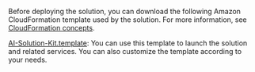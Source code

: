 Before deploying the solution, you can download the following Amazon CloudFormation template used by the solution. For more information, see [CloudFormation concepts](https://docs.aws.amazon.com/AWSCloudFormation/latest/UserGuide/cfn-whatis-concepts.html).

[AI-Solution-Kit.template](https://aws-gcr-solutions.s3.cn-north-1.amazonaws.com.cn/Aws-gcr-ai-solution-kit/v1.4.0/AI-Solution-Kit.template): You can use this template to launch the solution and related services. You can also customize the template according to your needs.